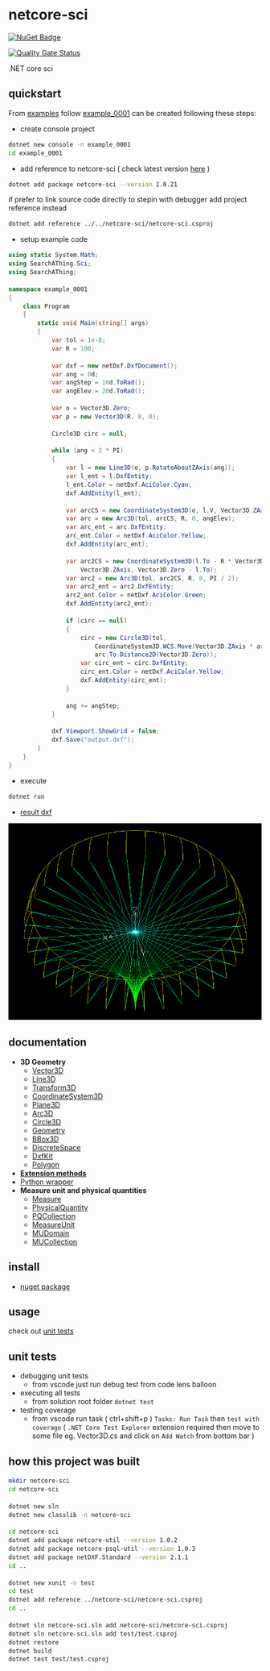 # netcore-sci

[![NuGet Badge](https://buildstats.info/nuget/netcore-sci)](https://www.nuget.org/packages/netcore-sci/)

[![Quality Gate Status](https://sonarcloud.io/api/project_badges/measure?project=devel0_netcore-sci&metric=alert_status)](https://sonarcloud.io/dashboard?id=devel0_netcore-sci)

.NET core sci

## quickstart

From [examples](examples) follow [example_0001](examples/example_0001) can be created following these steps:

- create console project

```sh
dotnet new console -n example_0001
cd example_0001
```

- add reference to netcore-sci ( check latest version [here](https://www.nuget.org/packages/netcore-sci/) )

```sh
dotnet add package netcore-sci --version 1.0.21
```

if prefer to link source code directly to stepin with debugger add project reference instead

```sh
dotnet add reference ../../netcore-sci/netcore-sci.csproj
```

- setup example code

```csharp
using static System.Math;
using SearchAThing.Sci;
using SearchAThing;

namespace example_0001
{
    class Program
    {
        static void Main(string[] args)
        {
            var tol = 1e-8;
            var R = 100;

            var dxf = new netDxf.DxfDocument();
            var ang = 0d;
            var angStep = 10d.ToRad();
            var angElev = 20d.ToRad();

            var o = Vector3D.Zero;
            var p = new Vector3D(R, 0, 0);

            Circle3D circ = null;

            while (ang < 2 * PI)
            {
                var l = new Line3D(o, p.RotateAboutZAxis(ang));
                var l_ent = l.DxfEntity;
                l_ent.Color = netDxf.AciColor.Cyan;
                dxf.AddEntity(l_ent);

                var arcCS = new CoordinateSystem3D(o, l.V, Vector3D.ZAxis);
                var arc = new Arc3D(tol, arcCS, R, 0, angElev);
                var arc_ent = arc.DxfEntity;
                arc_ent.Color = netDxf.AciColor.Yellow;
                dxf.AddEntity(arc_ent);

                var arc2CS = new CoordinateSystem3D(l.To - R * Vector3D.ZAxis,
                    Vector3D.ZAxis, Vector3D.Zero - l.To);
                var arc2 = new Arc3D(tol, arc2CS, R, 0, PI / 2);
                var arc2_ent = arc2.DxfEntity;
                arc2_ent.Color = netDxf.AciColor.Green;
                dxf.AddEntity(arc2_ent);

                if (circ == null)
                {
                    circ = new Circle3D(tol,
                        CoordinateSystem3D.WCS.Move(Vector3D.ZAxis * arc.To.Z),
                        arc.To.Distance2D(Vector3D.Zero));
                    var circ_ent = circ.DxfEntity;
                    circ_ent.Color = netDxf.AciColor.Yellow;
                    dxf.AddEntity(circ_ent);
                }

                ang += angStep;
            }

            dxf.Viewport.ShowGrid = false;
            dxf.Save("output.dxf");
        }
    }
}
```

- execute

```sh
dotnet run
```

- [result dxf](examples/example_0001/output.dxf)

![](examples/example_0001/output.png)

## documentation

- **3D Geometry**
  - [Vector3D](doc/api/Sci/Vector3D.md)
  - [Line3D](doc/api/Sci/Line3D.md)  
  - [Transform3D](doc/api/Sci/Transform3D.md)  
  - [CoordinateSystem3D](doc/api/Sci/CoordinateSystem3D.md)
  - [Plane3D](doc/api/Sci/Plane3D.md)
  - [Arc3D](doc/api/Sci/Arc3D.md)
  - [Circle3D](doc/api/Sci/Circle3D.md)
  - [Geometry](doc/api/Sci/Geometry.md)
  - [BBox3D](doc/api/Sci/BBox3D.md)  
  - [DiscreteSpace](doc/api/Sci/DiscreteSpace-1.md)
  - [DxfKit](doc/api/Sci/DxfKit.md)
  - [Polygon](doc/api/Sci/Polygon.md)
- [**Extension methods**](doc/api/SciExt.md)
- [Python wrapper](doc/api/PythonPipe.md)
- **Measure unit and physical quantities**
  - [Measure](doc/api/Sci/Measure.md)
  - [PhysicalQuantity](doc/api/Sci/PhysicalQuantity.md)
  - [PQCollection](doc/api/Sci/PQCollection.md)
  - [MeasureUnit](doc/api/Sci/MeasureUnit.md)
  - [MUDomain](doc/api/Sci/MUDomain.md)
  - [MUCollection](doc/api/Sci/MUCollection.md)
    

## install

- [nuget package](https://www.nuget.org/packages/netcore-sci/)

## usage

check out [unit tests](test)

## unit tests

- debugging unit tests
  - from vscode just run debug test from code lens balloon
- executing all tests
  - from solution root folder `dotnet test`
- testing coverage
  - from vscode run task ( ctrl+shift+p ) `Tasks: Run Task` then `test with coverage` ( `.NET Core Test Explorer` extension required then move to some file eg. Vector3D.cs and click on `Add Watch` from bottom bar )

## how this project was built

```sh
mkdir netcore-sci
cd netcore-sci

dotnet new sln
dotnet new classlib -n netcore-sci

cd netcore-sci
dotnet add package netcore-util --version 1.0.2
dotnet add package netcore-psql-util --version 1.0.3
dotnet add package netDXF.Standard --version 2.1.1
cd ..

dotnet new xunit -n test
cd test
dotnet add reference ../netcore-sci/netcore-sci.csproj
cd ..

dotnet sln netcore-sci.sln add netcore-sci/netcore-sci.csproj
dotnet sln netcore-sci.sln add test/test.csproj
dotnet restore
dotnet build
dotnet test test/test.csproj
```
